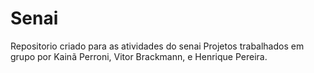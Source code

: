 # Senai
Repositorio criado para as atividades do senai
Projetos trabalhados em grupo por Kainã Perroni, Vitor Brackmann, e Henrique Pereira.
